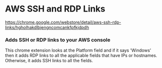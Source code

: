 # AWS SSH and RDP Links
https://chrome.google.com/webstore/detail/aws-ssh-rdp-links/hgholhakdlbjengncomcankfpfkjdpdh

### Adds SSH or RDP links to your AWS console

This chrome extension looks at the Platform field and if it says 'Windows' then it adds RDP links to all the applicable fields that have IPs or hostnames.
Otherwise, it adds SSH links to all the fields.
